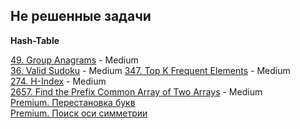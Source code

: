 ## Не решенные задачи 

**Hash-Table**

[49. Group Anagrams](https://leetcode.com/problems/group-anagrams/description/) - Medium  
[36. Valid Sudoku](https://leetcode.com/problems/valid-sudoku/description/) - Medium
[347. Top K Frequent Elements](https://leetcode.com/problems/top-k-frequent-elements/description/) - Medium  
[274. H-Index](https://leetcode.com/problems/h-index/description/) - Medium  
[2657. Find the Prefix Common Array of Two Arrays](https://leetcode.com/problems/find-the-prefix-common-array-of-two-arrays/description/) - Medium  
[Premium. Перестановка букв](https://leetcode.com/problems/palindrome-permutation/description/)  
[Premium. Поиск оси симметрии](https://leetcode.com/problems/line-reflection/description/)  
